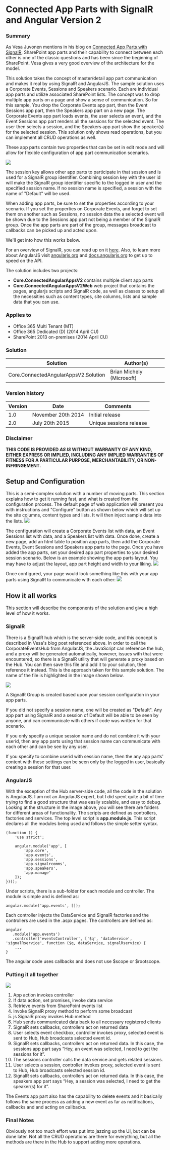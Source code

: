 # Connected App Parts with SignalR and Angular Version 2 #

### Summary ###
As Vesa Juvonen mentions in his blog on [Connected App Parts with SignalR](http://blogs.msdn.com/b/vesku/archive/2014/05/14/connected-sharepoint-app-parts-with-signalr.aspx), SharePoint app parts and their capability to connect between each other  is one of the classic questions and has been since the beginning of SharePoint. Vesa gives a very good overview of the architecture for the model.

This solution takes the concept of master/detail app part communication and makes it real by using SignalR and AngularJS. The sample solution uses a Corporate Events, Sessions and Speakers scenario. Each are individual app parts and utilize associated SharePoint lists. The concept was to drop multiple app parts on a page and show a sense of communication. So for this sample, You drop the Corporate Events app part, then the Event Sessions app part, then the Speakers app part on a new page. The Corporate Events app part loads events, the user selects an event, and the Event Sessions app part renders all the sessions for the selected event. The user then selects a session, and the Speakers app part show the speaker(s) for the selected session. This solution only shows read operations, but you can implement all CRUD operations as well.

These app parts contain two properties that can be set in edit mode and will allow for flexible configuration of app part communication scenarios.

![](http://i.imgur.com/gg6fQGq.jpg)

The session key allows other app parts to participate in that session and is used for a SignalR group identifier. Combining session key with the user id will make the SignalR group identifier specific to the logged in user and the specified session name. If no session name is specified, a session with the name of "Default" will be used.

When adding app parts, be sure to set the properties according to your scenario. If you set the properties on Corporate Events, and forget to set them on another such as Sessions, no session data the a selected event will be shown due to the Sessions app part not being a member of the SignalR group. Once the app parts are part of the group, messages broadcast to callbacks can be picked up and acted upon.


We'll get into how this works below.


For an overview of SignalR, you can read up on it [here](http://www.asp.net/signalr/overview/getting-started/introduction-to-signalr). Also, to learn more about AngularJS visit [angularjs.org](http://www.angularjs.org) and [docs.angularjs.org](http://docs.angularjs.org) to get up to speed on the API.

The solution includes two projects:

- **Core.ConnectedAngularAppsV2** contains multiple client app parts
- **Core.ConnectedAngularAppsV2Web** web project that contains the pages, angularjs scripts and SignalR code, as well as classes to setup all the necessities such as content types, site columns, lists and sample data that you can use.

### Applies to ###
-  Office 365 Multi Tenant (MT)
-  Office 365 Dedicated (D) (2014 April CU)
-  SharePoint 2013 on-premises (2014 April CU)

### Solution ###
Solution | Author(s)
---------|----------
Core.ConnectedAngularAppsV2.Solution | Brian Michely (Microsoft)

### Version history ###
Version  | Date | Comments
---------| -----| --------
1.0  | November 20th 2014 | Initial release
2.0  | July 20th 2015  | Unique sessions release

### Disclaimer ###
**THIS CODE IS PROVIDED *AS IS* WITHOUT WARRANTY OF ANY KIND, EITHER EXPRESS OR IMPLIED, INCLUDING ANY IMPLIED WARRANTIES OF FITNESS FOR A PARTICULAR PURPOSE, MERCHANTABILITY, OR NON-INFRINGEMENT.**

## Setup and Configuration ##
This is a semi-complex solution with a number of moving parts. This section explains how to get it running fast, and what is created from the configuration process. The default page of web application will present you with instructions and "Configure" button as shown below which will set up the site columns, content types and lists. It will then inject sample data into the lists.
![](http://i.imgur.com/ONIhhoW.jpg)

The configuration will create a Corporate Events list with data, an Event Sessions list with data, and a Speakers list with data. Once done, create a new page, add an html table to position app parts, then add the Corporate Events, Event Sessions and Speakers app parts to the page. Once you have added the app parts, set your desired app part properties to your desired session scenario. Below is an example showing the app parts layout. You may have to adjust the layout, app part height and width to your liking.
![](http://i.imgur.com/xNHjUgc.jpg)

Once configured, your page would look something like this with your app parts using SignalR to communicate with each other:
![](http://i.imgur.com/jxWAc86.jpg)

## How it all works ##
This section will describe the components of the solution and give a high level of how it works.

### SignalR ###
There is a SignalR hub which is the server-side code, and this concept is described in Vesa's blog post referenced above. In order to call the CorporateEventsHub from AngularJS, the JavaScript can reference the hub, and a proxy will be generated automatically, however, issues with that were encountered, so there is a SignalR utility that will generate a proxy based on the Hub. You can then save this file and add it to your solution, then reference it instead. This is the approach taken for this sample solution. The name of the file is highlighted in the image shown below.

![](http://i.imgur.com/7xzdI3F.png)

A SignalR Group is created based upon your session configuration in your app parts. 

If you did not specify a session name, one will be created as "Default". Any app part using SignalR and a session of Default will be able to be seen by anyone, and can communicate with others if code was written for that scenario.

If you only specify a unique session name and do not combine it with your userid, then any app parts using that session name can communicate with each other and can be see by any user.

If you specify to combine userid with session name, then the any app parts' content with these settings can be seen only by the logged in user, basically creating a session for that user.

### AngularJS ###
With the exception of the Hub server-side code, all the code in the solution is AngularJS. I am not an AngularJS expert, but I did spent quite a bit of time trying to find a good structure that was easily scalable, and easy to debug. Looking at the structure in the image above, you will see there are folders for different areas of functionality. The scripts are defined as controllers, factories and services. The top level script is **app.module.js**. This script declares all the modules being used and follows the simple setter syntax.

    (function () {
    	'use strict';
    
    	angular.module('app', [
    		'app.core',
    		'app.events',
    		'app.sessions',
    		'app.signalrcomms',
    		'app.speakers',
    		'app.manage'
    	]);
    })();
    
Under scripts, there is a sub-folder for each module and controller. The module is simple and is defined as:
        
    angular.module('app.events', []);
    
Each controller injects the DataService and  SignalR factories and the controllers are used in the .aspx pages. The controllers are defined as:

    angular
       .module('app.events')
       .controller('eventsController', ['$q', 'dataService', 'signalRservice', function ($q, dataService, signalRservice) {
    	...
    }

The angular code uses callbacks and does not use $scope or $rootscope. 

### Putting it all together ###

![](http://i.imgur.com/htNrj4J.png)

1. App action invokes controller
2. If data action, set promises, invoke data service
3. Retrieve events from SharePoint events list
4. Invoke SignalR proxy method to perform some broadcast
5. js SignalR proxy invokes Hub method
6. Hub sends communicated data back to all necessary registered clients
7. SignalR sets callbacks, controllers act on returned data
8. User selects event checkbox, controller invokes proxy, selected event is sent to Hub, Hub broadcasts selected event id.
9. SignalR sets callbacks, controllers act on returned data. In this case, the sessions app part says “Hey, an event was selected, I need to get the sessions for it”.
10. The sessions controller calls the data service and gets related sessions.
11. User selects a session, controller invokes proxy, selected event is sent to Hub, Hub broadcasts selected session id.
12. SignalR sets callbacks, controllers act on returned data. In this case, the speakers app part says “Hey, a session was selected, I need to get the speaker(s) for it”.

The Events app part also has the capability to delete events and it basically follows the same process as adding a new event as far as notifications, callbacks and and acting on callbacks.

### Final Notes ###
Obviously not too much effort was put into jazzing up the UI, but can be done later.
Not all the CRUD operations are there for everything, but all the methods are there in the Hub to support adding more operations.

